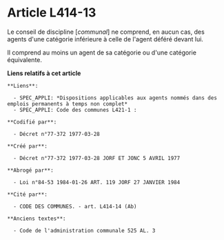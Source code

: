 # Article L414-13

Le conseil de discipline [*communal*] ne comprend, en aucun cas, des agents d'une catégorie inférieure à celle de l'agent
déféré devant lui.

Il comprend au moins un agent de sa catégorie ou d'une catégorie équivalente.

**Liens relatifs à cet article**

	**Liens**:

	  - SPEC_APPLI: *Dispositions applicables aux agents nommés dans des emplois permanents à temps non complet*
	  - SPEC_APPLI: Code des communes L421-1 :

	**Codifié par**:

	  - Décret n°77-372 1977-03-28

	**Créé par**:

	  - Décret n°77-372 1977-03-28 JORF ET JONC 5 AVRIL 1977

	**Abrogé par**:

	  - Loi n°84-53 1984-01-26 ART. 119 JORF 27 JANVIER 1984

	**Cité par**:

	  - CODE DES COMMUNES. - art. L414-14 (Ab)

	**Anciens textes**:

	  - Code de l'administration communale 525 AL. 3
